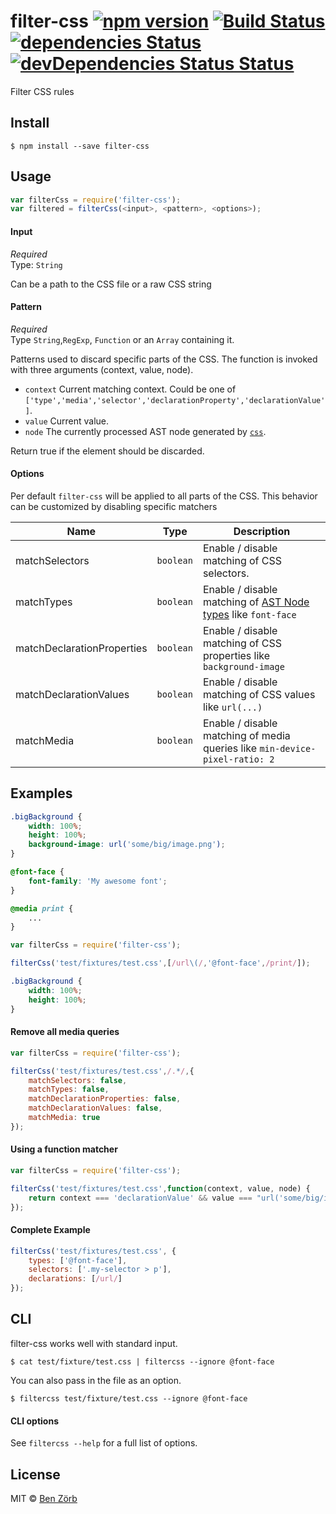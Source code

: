 # filter-css [![npm version][npm-image]][npm-url] [![Build Status][ci-image]][ci-url] [![dependencies Status][depstat-image]][depstat-url] [![devDependencies Status Status][devdepstat-image]][devdepstat-url]

Filter CSS rules


## Install

```
$ npm install --save filter-css
```


## Usage

```js
var filterCss = require('filter-css');
var filtered = filterCss(<input>, <pattern>, <options>);
```

#### Input

*Required*  
Type: `String`

Can be a path to the CSS file or a raw CSS string

#### Pattern

*Required*  
Type `String`,`RegExp`, `Function` or an `Array` containing it.
 
Patterns used to discard specific parts of the CSS. 
The function is invoked with three arguments (context, value, node).
                                                   
* `context` Current matching context. Could be one of `['type','media','selector','declarationProperty','declarationValue']`.
* `value` Current value.
* `node` The currently processed AST node generated by [`css`](https://github.com/reworkcss/css).  

Return true if the element should be discarded. 
 

#### Options

Per default `filter-css` will be applied to all parts of the CSS. This behavior can be customized by disabling specific matchers

| Name                       | Type      | Description   |
| -------------------------- | --------- |-------------- |
| matchSelectors             | `boolean` | Enable / disable matching of CSS selectors. |
| matchTypes                 | `boolean` | Enable / disable matching of [AST Node types](https://github.com/reworkcss/css#types) like `font-face`  |
| matchDeclarationProperties | `boolean` | Enable / disable matching of CSS properties like `background-image` |
| matchDeclarationValues     | `boolean` | Enable / disable matching of CSS values like `url(...)`
| matchMedia                 | `boolean` | Enable / disable matching of media queries like `min-device-pixel-ratio: 2` |


## Examples

```css
.bigBackground {
	width: 100%;
	height: 100%;
	background-image: url('some/big/image.png');
}

@font-face {
	font-family: 'My awesome font';
}

@media print {
    ...
}
```

```js
var filterCss = require('filter-css');

filterCss('test/fixtures/test.css',[/url\(/,'@font-face',/print/]);
```

```css
.bigBackground {
	width: 100%;
	height: 100%;
}
```

#### Remove all media queries

```js
var filterCss = require('filter-css');

filterCss('test/fixtures/test.css',/.*/,{
	matchSelectors: false,
	matchTypes: false,
	matchDeclarationProperties: false,
	matchDeclarationValues: false,
	matchMedia: true
});
```


#### Using a function matcher

```js
var filterCss = require('filter-css');

filterCss('test/fixtures/test.css',function(context, value, node) {
	return context === 'declarationValue' && value === "url('some/big/image.png')"
});

```

#### Complete Example 
```js
filterCss('test/fixtures/test.css', {
    types: ['@font-face'],
    selectors: ['.my-selector > p'],
    declarations: [/url/]
});
```

## CLI

filter-css works well with standard input.

```shell
$ cat test/fixture/test.css | filtercss --ignore @font-face
```
You can also pass in the file as an option.
```shell
$ filtercss test/fixture/test.css --ignore @font-face
```

#### CLI options

See `filtercss --help` for a full list of options.

## License

MIT © [Ben Zörb](http://sommerlaune.com)

[npm-url]: https://npmjs.org/package/filter-css
[npm-image]: https://img.shields.io/npm/v/filter-css.svg

[ci-url]: https://github.com/bezoerb/filter-css/actions?workflow=Tests
[ci-image]: https://github.com/bezoerb/filter-css/workflows/Tests/badge.svg

[depstat-url]: https://david-dm.org/bezoerb/filter-css
[depstat-image]: https://img.shields.io/david/bezoerb/filter-css.svg

[devdepstat-url]: https://david-dm.org/bezoerb/filter-css?type=dev
[devdepstat-image]: https://img.shields.io/david/dev/bezoerb/filter-css.svg
